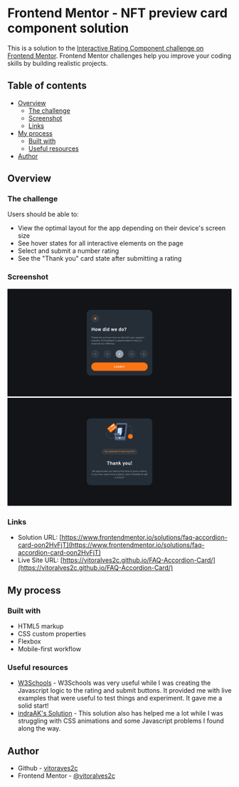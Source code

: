 # Frontend Mentor - NFT preview card component solution

This is a solution to the [Interactive Rating Component challenge on Frontend Mentor](https://www.frontendmentor.io/challenges/interactive-rating-component-koxpeBUmI). Frontend Mentor challenges help you improve your coding skills by building realistic projects. 

## Table of contents

- [Overview](#overview)
  - [The challenge](#the-challenge)
  - [Screenshot](#screenshot)
  - [Links](#links)
- [My process](#my-process)
  - [Built with](#built-with)
  - [Useful resources](#useful-resources)
- [Author](#author)


## Overview


### The challenge

Users should be able to:

- View the optimal layout for the app depending on their device's screen size
- See hover states for all interactive elements on the page
- Select and submit a number rating
- See the "Thank you" card state after submitting a rating


### Screenshot

![Interactive Card Component Challenge Screenshot](screenshot.png)
![Interactive Card Component Challenge Screenshot](screenshot-1.png)


### Links

- Solution URL: [https://www.frontendmentor.io/solutions/faq-accordion-card-oon2HvFjT](https://www.frontendmentor.io/solutions/faq-accordion-card-oon2HvFjT)
- Live Site URL: [https://vitoralves2c.github.io/FAQ-Accordion-Card/](https://vitoralves2c.github.io/FAQ-Accordion-Card/)


## My process


### Built with

- HTML5 markup
- CSS custom properties
- Flexbox
- Mobile-first workflow


### Useful resources

- [W3Schools](https://www.w3schools.com/) - W3Schools was very useful while I was creating the Javascript logic to the rating and submit buttons. It provided me with live examples that were useful to test things and experiment. It gave me a solid start!
- [indraAK's Solution](https://github.com/indraAK/Interactive-rating-component) - This solution also has helped me a lot while I was struggling with CSS animations and some Javascript problems I found along the way.

## Author

- Github - [vitoraves2c](https://github.com/vitoralves2c)
- Frontend Mentor - [@vitoralves2c](https://www.frontendmentor.io/profile/vitoralves2c)
